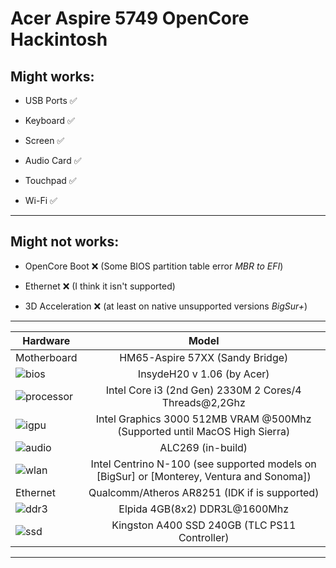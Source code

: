 # Acer Aspire 5749 OpenCore Hackintosh

## Might works:

- USB Ports ✅

- Keyboard ✅

- Screen ✅

- Audio Card ✅

- Touchpad ✅

- Wi-Fi ✅

---

## Might not works:

- OpenCore Boot ❌ (Some BIOS partition table error *MBR to EFI*)

- Ethernet ❌ (I think it isn't supported)

- 3D Acceleration ❌ (at least on native unsupported versions *BigSur+*)


---

Hardware | Model
--- |:--:
Motherboard | HM65-Aspire 57XX (Sandy Bridge)
![bios](https://i.imgur.com/98P6ntE.png) | InsydeH20 v 1.06 (by Acer)
![processor](https://i.imgur.com/wpQP7WW.png) | Intel Core i3 (2nd Gen) 2330M 2 Cores/4 Threads@2,2Ghz
![igpu](https://i.imgur.com/pk2H9Aw.png) | Intel Graphics 3000 512MB VRAM @500Mhz (Supported until MacOS High Sierra)
![audio](https://i.imgur.com/A7RRuUn.png) | ALC269 (in-build)
![wlan](https://i.imgur.com/9eDLwo9.png) | Intel Centrino N-100 (see supported models on [BigSur] or [Monterey, Ventura and Sonoma])
Ethernet | Qualcomm/Atheros AR8251 (IDK if is supported)
![ddr3](https://i.imgur.com/5MAnSyf.png) | Elpida 4GB(8x2) DDR3L@1600Mhz
![ssd](https://i.imgur.com/pozDx4X.png) | Kingston A400 SSD 240GB (TLC PS11 Controller)
---
